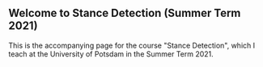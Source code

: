 ## Welcome to Stance Detection (Summer Term 2021)

This is the accompanying page for the course "Stance Detection", which I teach at the University of Potsdam in the Summer Term 2021. 
